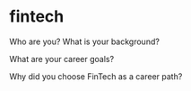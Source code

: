 # fintech

Who are you? What is your background?


What are your career goals?


Why did you choose FinTech as a career path?
